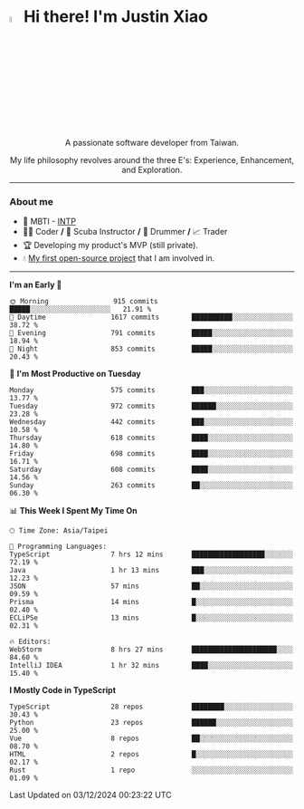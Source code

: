 # <img src="https://media.giphy.com/media/hvRJCLFzcasrR4ia7z/giphy.gif" width="5%">Hi there! I'm Justin Xiao
<p align="center">A passionate software developer from Taiwan.  </p>
<p align="center">My life philosophy revolves around the three E's: Experience, Enhancement, and Exploration.</p>

---
### About me
- 👀 MBTI - [INTP](https://www.16personalities.com/intp-personality)
- 👨‍💻 Coder **/** 🤿 Scuba Instructor **/** 🥁 Drummer **/** 📈 Trader
- 🏆 Developing my product's MVP (still private).
- 💧 [My first open-source project](https://github.com/Game-as-a-Service/Game-Lobby-Web) that I am involved in.

---
<!--START_SECTION:waka-->
**I'm an Early 🐤** 

```text
🌞 Morning                915 commits         █████░░░░░░░░░░░░░░░░░░░░   21.91 % 
🌆 Daytime                1617 commits        ██████████░░░░░░░░░░░░░░░   38.72 % 
🌃 Evening                791 commits         █████░░░░░░░░░░░░░░░░░░░░   18.94 % 
🌙 Night                  853 commits         █████░░░░░░░░░░░░░░░░░░░░   20.43 % 
```
📅 **I'm Most Productive on Tuesday** 

```text
Monday                   575 commits         ███░░░░░░░░░░░░░░░░░░░░░░   13.77 % 
Tuesday                  972 commits         ██████░░░░░░░░░░░░░░░░░░░   23.28 % 
Wednesday                442 commits         ███░░░░░░░░░░░░░░░░░░░░░░   10.58 % 
Thursday                 618 commits         ████░░░░░░░░░░░░░░░░░░░░░   14.80 % 
Friday                   698 commits         ████░░░░░░░░░░░░░░░░░░░░░   16.71 % 
Saturday                 608 commits         ████░░░░░░░░░░░░░░░░░░░░░   14.56 % 
Sunday                   263 commits         ██░░░░░░░░░░░░░░░░░░░░░░░   06.30 % 
```


📊 **This Week I Spent My Time On** 

```text
🕑︎ Time Zone: Asia/Taipei

💬 Programming Languages: 
TypeScript               7 hrs 12 mins       ██████████████████░░░░░░░   72.19 % 
Java                     1 hr 13 mins        ███░░░░░░░░░░░░░░░░░░░░░░   12.23 % 
JSON                     57 mins             ██░░░░░░░░░░░░░░░░░░░░░░░   09.59 % 
Prisma                   14 mins             █░░░░░░░░░░░░░░░░░░░░░░░░   02.40 % 
ECLiPSe                  13 mins             █░░░░░░░░░░░░░░░░░░░░░░░░   02.31 % 

🔥 Editors: 
WebStorm                 8 hrs 27 mins       █████████████████████░░░░   84.60 % 
IntelliJ IDEA            1 hr 32 mins        ████░░░░░░░░░░░░░░░░░░░░░   15.40 % 
```

**I Mostly Code in TypeScript** 

```text
TypeScript               28 repos            ████████░░░░░░░░░░░░░░░░░   30.43 % 
Python                   23 repos            ██████░░░░░░░░░░░░░░░░░░░   25.00 % 
Vue                      8 repos             ██░░░░░░░░░░░░░░░░░░░░░░░   08.70 % 
HTML                     2 repos             █░░░░░░░░░░░░░░░░░░░░░░░░   02.17 % 
Rust                     1 repo              ░░░░░░░░░░░░░░░░░░░░░░░░░   01.09 % 
```




 Last Updated on 03/12/2024 00:23:22 UTC
<!--END_SECTION:waka-->
